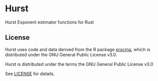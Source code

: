 # Hurst

Hurst Exponent estimator functions for Rust 

## License
Hurst uses code and data derived from the R package [pracma](https://cran.r-project.org/web/packages/pracma/index.html), which is distributed under the GNU General Public License v3.0. 

Hurst is distributed under the terms the GNU General Public License v3.0

See [LICENSE](LICENSE) for details.